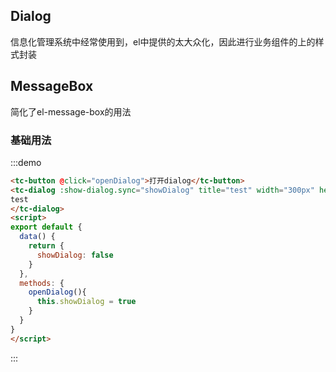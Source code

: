 ## Dialog
信息化管理系统中经常使用到，el中提供的太大众化，因此进行业务组件的上的样式封装

## MessageBox
简化了el-message-box的用法

### 基础用法
:::demo
```html
<tc-button @click="openDialog">打开dialog</tc-button>
<tc-dialog :show-dialog.sync="showDialog" title="test" width="300px" height="500">
test
</tc-dialog>
<script>
export default {
  data() {
    return {
      showDialog: false
    }
  },
  methods: {
    openDialog(){
      this.showDialog = true
    }
  }
}
</script>
```
:::